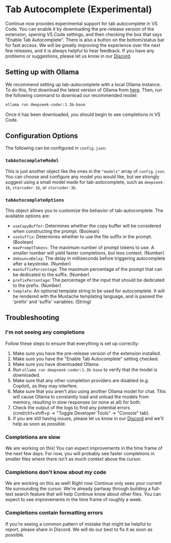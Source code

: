 # Tab Autocomplete (Experimental)

Continue now provides experimental support for tab autocomplete in VS Code. You can enable it by downloading the pre-release version of the extension, opening VS Code settings, and then checking the box that says "Enable Tab Autocomplete". There is also a button on the bottom/status bar for fast access. We will be greatly improving the experience over the next few releases, and it is always helpful to hear feedback. If you have any problems or suggestions, please let us know in our [Discord](https://discord.gg/vapESyrFmJ).

## Setting up with Ollama

We recommend setting up tab-autocomplete with a local Ollama instance. To do this, first download the latest version of Ollama from [here](https://ollama.ai). Then, run the following command to download our recommended model:

```bash
ollama run deepseek-coder:1.3b-base
```

Once it has been downloaded, you should begin to see completions in VS Code.

## Configuration Options

The following can be configured in `config.json`:

### `tabAutocompleteModel`

This is just another object like the ones in the `"models"` array of `config.json`. You can choose and configure any model you would like, but we strongly suggest using a small model made for tab-autocomplete, such as `deepseek-1b`, `starcoder-1b`, or `starcoder-3b`.

### `tabAutocompleteOptions`

This object allows you to customize the behavior of tab-autocomplete. The available options are:

- `useCopyBuffer`: Determines whether the copy buffer will be considered when constructing the prompt. (Boolean)
- `useSuffix`: Determines whether to use the file suffix in the prompt. (Boolean)
- `maxPromptTokens`: The maximum number of prompt tokens to use. A smaller number will yield faster completions, but less context. (Number)
- `debounceDelay`: The delay in milliseconds before triggering autocomplete after a keystroke. (Number)
- `maxSuffixPercentage`: The maximum percentage of the prompt that can be dedicated to the suffix. (Number)
- `prefixPercentage`: The percentage of the input that should be dedicated to the prefix. (Number)
- `template`: An optional template string to be used for autocomplete. It will be rendered with the Mustache templating language, and is passed the 'prefix' and 'suffix' variables. (String)

## Troubleshooting

### I'm not seeing any completions

Follow these steps to ensure that everything is set up correctly:

1. Make sure you have the pre-release version of the extension installed.
2. Make sure you have the "Enable Tab Autocomplete" setting checked.
3. Make sure you have downloaded Ollama.
4. Run `ollama run deepseek-coder:1.3b-base` to verify that the model is downloaded.
5. Make sure that any other completion providers are disabled (e.g. Copilot), as they may interfere.
6. Make sure that you aren't also using another Ollama model for chat. This will cause Ollama to constantly load and unload the models from memory, resulting in slow responses (or none at all) for both.
7. Check the output of the logs to find any potential errors (cmd/ctrl+shift+p -> "Toggle Developer Tools" -> "Console" tab).
8. If you are still having issues, please let us know in our [Discord](https://discord.gg/vapESyrFmJ) and we'll help as soon as possible.

### Completions are slow

We are working on this! You can expect improvements in the time frame of the next few days. For now, you will probably see faster completions in smaller files where there isn't as much context above the cursor.

### Completions don't know about my code

We are working on this as well! Right now Continue only sees your current file surrounding the cursor. We're already partway through building a full-text search feature that will help Continue know about other files. You can expect to see improvements in the time frame of roughly a week.

### Completions contain formatting errors

If you're seeing a common pattern of mistake that might be helpful to report, please share in Discord. We will do our best to fix it as soon as possible.
